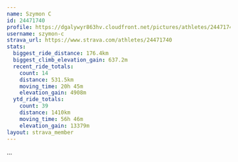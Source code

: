```yaml
---
name: Szymon C
id: 24471740
profile: https://dgalywyr863hv.cloudfront.net/pictures/athletes/24471740/7213253/2/large.jpg
username: szymon-c
strava_url: https://www.strava.com/athletes/24471740
stats:
  biggest_ride_distance: 176.4km
  biggest_climb_elevation_gain: 637.2m
  recent_ride_totals:
    count: 14
    distance: 531.5km
    moving_time: 20h 45m
    elevation_gain: 4908m
  ytd_ride_totals:
    count: 39
    distance: 1410km
    moving_time: 56h 46m
    elevation_gain: 13379m
layout: strava_member
--- 
```

...
